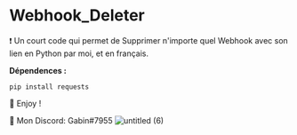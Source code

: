 # Webhook_Deleter
❗ Un court code qui permet de Supprimer n'importe quel Webhook avec son lien en Python par moi, et en français.

__Dépendences :__

```pip install requests```

💖 Enjoy !

🎫 Mon Discord: Gabin#7955
![untitled (6)](https://user-images.githubusercontent.com/79531012/121249340-c463d200-c8a4-11eb-8c2b-262552333b3a.png)
